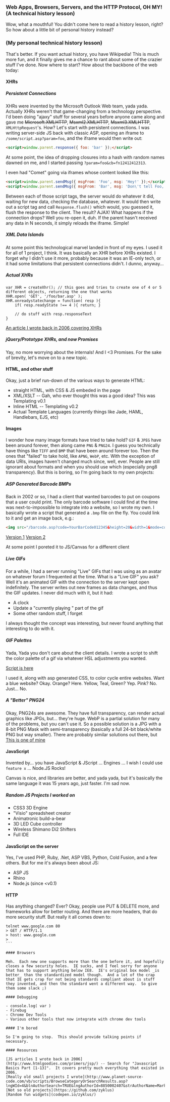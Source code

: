 ### Web Apps, Browsers, Servers, and the HTTP Protocol, OH MY! (A technical history lesson)

Wow, what a mouthful!  You didn't come here to read a history lesson, right?  So how about a little bit of personal history instead?

### (My personal technical history lesson)

That's better.  If you want actual history, you have Wikipedia!  This is much more fun, and it finally gives me a chance to rant about some of the crazier stuff I've done.  Now where to start?  How about the backbone of the web today:

#### XHRs

##### Persistent Connections

XHRs were invented by the Microsoft Outlook Web team, yada yada.  Actually XHRs weren't that game-changing from a technology perspective.  I'd been doing "ajaxy" stuff for several years before anyone came along and gave me ~~Microsoft.XMLHTTP~~, ~~Msxml2.XMLHTTP~~, ~~Msxml3.XMLHTTP~~, `XMLHttpRequest`'s.  How?  Let's start with persistent connections.  I was writing server-side JS back with classic ASP, opening an iframe to `/some/script.asp?param=foo`, and the iframe would then write out:

```html
<script>window.parent.response({ foo: 'bar' });</script>
```

At some point, the idea of dropping closures into a hash with random names dawned on me, and I started passing `?param=foo&cb=fn12412412313`.

I even had "Comet" going via iframes whose content looked like this:

```html
<script>window.parent.sendMsg({ msgFrom: 'Foo', msg: 'Hey!' });</script>
<script>window.parent.sendMsg({ msgFrom: 'Bar', msg: 'Don\'t tell Foo, but I think he is crazy!', private: true });</script>
```

Between each of those script tags, the server would do whatever it did, waiting for new data, checking the database, whatever.  It would then write out a script tag and call `Response.flush()` which would, you guessed it, flush the response to the client.  The result?  AJAX!  What happens if the connection drops?  Well you re-open it, duh.  If the parent hasn't received any data in N seconds, it simply reloads the iframe.  Simple!

##### XML Data Islands

At some point this technological marvel landed in front of my eyes.  I used it for all of 1 project, I think.  It was basically an XHR before XHRs existed.  I forget why I didn't use it more, probably because it was an IE-only tech, or it had some limitations that persistent connections didn't.  I dunno, anyway...

##### Actual XHRs

```
var XHR = createXhr(); // this goes and tries to create one of 4 or 5 different objects, returning the one that works
XHR.open( 'GET', '/foo/bar.asp' );
XHR.onreadystatechange = function( resp ){
	if( resp.readyState !== 4 ){ return; }

	// do stuff with resp.responseText
}
```

[An article I wrote back in 2006 covering XHRs](http://www.htmlgoodies.com/primers/jsp/article.php/3608046/Javascript-Basics-Part-10.htm)

##### jQuery/Prototype XHRs, and now Promises

Yay, no more worrying about the internals!  And I <3 Promises.  For the sake of brevity, let's move on to a new topic.

#### HTML, and other stuff

Okay, just a brief run-down of the various ways to generate HTML:

- straight HTML, with CSS & JS embeded in the page
- XML/XSLT -- Gah, who ever thought this was a good idea?  This was Templating v0.1
- <Pick Your Language> Inline HTML -- Templating v0.2
- Actual Template Languages (currently things like Jade, HAML, Handlebars, EJS, etc)

#### Images

I wonder how many image formats have tried to take hold?  `GIF` & `JPEG` have been around forever, then along came `PNG` & `PNG24`.  I guess you technically have things like `TIFF` and `BMP` that have been around forever too.  Then the ones that "failed" to take hold, like `APNG`, `WebP`, etc.  With the exception of data URIs, images haven't changed much since, well, ever.  People are still ignorant about formats and when you should use which (especially png8 transparency).  But this is boring, so I'm going back to my own projects:

##### ASP Generated Barcode BMPs

Back in 2002 or so, I had a client that wanted barcodes to put on coupons that a user could print.  The only barcode software I could find at the time was next-to-impossible to integrate into a website, so I wrote my own.  I basically wrote a script that generated a `.bmp` file on the fly.  You could link to it and get an image back, e.g.:

```html
<img src="/barcode.asp?code=YourBarCode012345&height=20&width=1&mode=code39">
```

[Version 1](http://www.planet-source-code.com/vb/scripts/ShowCode.asp?txtCodeId=8383&lngWId=4)
[Version 2](http://www.planetsourcecode.com/vb/scripts/ShowCode.asp?txtCodeId=8817&lngWId=4)

At some point I poreted it to JS/Canvas for a different client

##### Live GIFs

For a while, I had a server running "Live" GIFs that I was using as an avatar on whatever forum I frequented at the time.  What is a "Live GIF" you ask?  Well it's an animated GIF with the connection to the server kept open indefinitely.  The server writes out new frames as data changes, and thus the GIF updates.  I never did much with it, but it had:

- A clock
- Update a "currently playing <song x>" part of the gif
- Some other random stuff, I forget

I always thought the concept was interesting, but never found anything that interesting to do with it.

##### GIF Palettes

Yada, Yada you don't care about the client details.  I wrote a script to shift the color palette of a gif via whatever HSL adjustments you wanted.

[Script is here](http://www.planet-source-code.com/vb/scripts/ShowCode.asp?txtCodeId=8626&lngWId=4)

I used it, along with asp generated CSS, to color cycle entire websites.  Want a blue website?  Okay.  Orange?  Here.  Yellow, Teal, Green?  Yep.  Pink?  No.  Just... No.

##### A "Better" PNG24

Okay, PNG24s are awesome.  They have full transparency, can render actual graphics like JPGs, but... they're huge.  WebP is a partial solution for many of the problems, but you can't use it.  So a possible solution is a JPG with a 8-bit PNG Mask with semi-transparency (basically a full 24-bit black/white PNG but way smaller).  There are probably similar solutions out there, but [This is one of mine](https://github.com/zyklus/JpgCanvasMask)

#### JavaScript

Invented by... you have JavaScript & JScript ... Engines ... I wish I could use `feature x` ... Node.JS Rocks!

Canvas is nice, and libraries are better, and yada yada, but it's basically the same language it was 15 years ago, just faster.  I'm sad now.

##### Random JS Projects I worked on

- CSS3 3D Engine
- "Visio" spreadsheet creator
- Animatronic build-a-bear
- 3D LED Cube controller
- Wireless Shimano Di2 Shifters
- Full IDE

#### JavaScript on the server

Yes, I've used PHP, Ruby, .Net, ASP VBS, Python, Cold Fusion, and a few others.  But for me it's always been about JS:

- ASP JS
- Rhino
- Node.js (since <v0.1)

#### HTTP

Has anything changed?  Ever?  Okay, people use PUT & DELETE more, and frameworks allow for better routing.  And there are more headers, that do more security stuff.  But really it all comes down to:

````
telnet www.google.com 80
> GET / HTTP/1.1
> host: www.google.com
>
```

#### Browsers

Meh.  Each new one supports more than the one before it, and hopefully closes a few security holes.  IE sucks, and I feel sorry for anyone that has to support anything below IE8.  IE's original box model _is better_ than the standardized model though.  And a lot of the crap that IE gets crap for not being standards compliant about is stuff they invented, and then the standard went a different way.  So give them some slack ;)

#### Debugging

- console.log( var )
- Firebug
- Chrome Dev Tools
- Various other tools that now integrate with chrome dev tools

#### I'm bored

So I'm going to stop.  This should provide talking points if necessary.

#### Resources

[JS articles I wrote back in 2006](http://www.htmlgoodies.com/primers/jsp/) -- Search for "Javascript Basics Part [1-13]".  It covers pretty much everything that existed in 2006.
[Really old small projects I wrote](http://www.planet-source-code.com/vb/scripts/BrowseCategoryOrSearchResults.asp?lngWId=4&blnAuthorSearch=TRUE&lngAuthorId=8850002407&strAuthorName=Mark%20Kahn&txtMaxNumberOfEntriesPerPage=25)
[Not so old projects](https://github.com/zyklus)
[Random fun widgets](codepen.io/zyklus/)